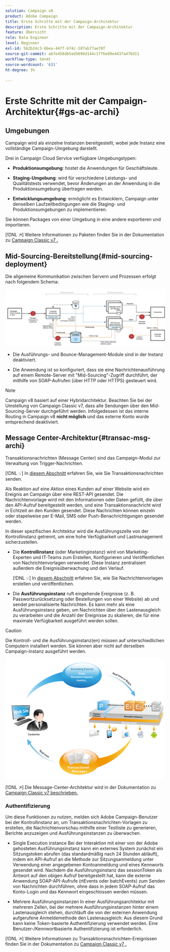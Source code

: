 ```yaml
---
solution: Campaign v8
product: Adobe Campaign
title: Erste Schritte mit der Campaign-Architektur
description: Erste Schritte mit der Campaign-Architektur
feature: Übersicht
role: Data Engineer
level: Beginner
exl-id: 562b24c3-6bea-447f-b74c-187ab77ae78f
source-git-commit: ab7e458db5ad5696d144c17f6e89e4437a476d11
workflow-type: tm+mt
source-wordcount: '631'
ht-degree: 3%

---
```


# Erste Schritte mit der Campaign-Architektur{#gs-ac-archi}

## Umgebungen

Campaign wird als einzelne Instanzen bereitgestellt, wobei jede Instanz eine vollständige Campaign-Umgebung darstellt.

Drei in Campaign Cloud Service verfügbare Umgebungstypen:

* **Produktionsumgebung**: hostet die Anwendungen für Geschäftsleute.

* **Staging-Umgebung**: wird für verschiedene Leistungs- und Qualitätstests verwendet, bevor Änderungen an der Anwendung in die Produktionsumgebung übertragen werden.

* **Entwicklungsumgebung**: ermöglicht es Entwicklern, Campaign unter denselben Laufzeitbedingungen wie die Staging- und Produktionsumgebungen zu implementieren.

Sie können Packages von einer Umgebung in eine andere exportieren und importieren.

[!DNL :arrow_upper_right:] Weitere Informationen zu Paketen finden Sie in der Dokumentation zu  [Campaign Classic v7 .](https://experienceleague.adobe.com/docs/campaign-classic/using/getting-started/administration-basics/working-with-data-packages.html)

## Mid-Sourcing-Bereitstellung{#mid-sourcing-deployment}

Die allgemeine Kommunikation zwischen Servern und Prozessen erfolgt nach folgendem Schema:

![](assets/architecture.png)

* Die Ausführungs- und Bounce-Management-Module sind in der Instanz deaktiviert.

* Die Anwendung ist so konfiguriert, dass sie eine Nachrichtenausführung auf einem Remote-Server mit &quot;Mid-Sourcing&quot;-Zugriff durchführt, der mithilfe von SOAP-Aufrufen (über HTTP oder HTTPS) gesteuert wird.

>[!NOTE]
>
> Campaign v8 basiert auf einer Hybridarchitektur. Beachten Sie bei der Umstellung von Campaign Classic v7, dass alle Sendungen über den Mid-Sourcing-Server durchgeführt werden.
> Infolgedessen ist das interne Routing in Campaign v8 **nicht möglich** und das externe Konto wurde entsprechend deaktiviert.

## Message Center-Architektur{#transac-msg-archi}

Transaktionsnachrichten (Message Center) sind das Campaign-Modul zur Verwaltung von Trigger-Nachrichten.

[!DNL :bulb:] In  [diesem Abschnitt](../send/transactional.md) erfahren Sie, wie Sie Transaktionsnachrichten senden.

Als Reaktion auf eine Aktion eines Kunden auf einer Website wird ein Ereignis an Campaign über eine REST-API gesendet. Die Nachrichtenvorlage wird mit den Informationen oder Daten gefüllt, die über den API-Aufruf bereitgestellt werden, und eine Transaktionsnachricht wird in Echtzeit an den Kunden gesendet. Diese Nachrichten können einzeln oder stapelweise per E-Mail, SMS oder Push-Benachrichtigungen gesendet werden.

In dieser spezifischen Architektur wird die Ausführungszelle von der Kontrollinstanz getrennt, um eine hohe Verfügbarkeit und Lastmanagement sicherzustellen.

* Die **Kontrollinstanz** (oder Marketinginstanz) wird von Marketing-Experten und IT-Teams zum Erstellen, Konfigurieren und Veröffentlichen von Nachrichtenvorlagen verwendet. Diese Instanz zentralisiert außerdem die Ereignisüberwachung und den Verlauf.

   [!DNL :bulb:] In  [diesem Abschnitt](../send/transactional.md) erfahren Sie, wie Sie Nachrichtenvorlagen erstellen und veröffentlichen.

* Die **Ausführungsinstanz** ruft eingehende Ereignisse (z. B. Passwortzurücksetzung oder Bestellungen von einer Website) ab und sendet personalisierte Nachrichten. Es kann mehr als eine Ausführungsinstanz geben, um Nachrichten über den Lastenausgleich zu verarbeiten und die Anzahl der Ereignisse zu skalieren, die für eine maximale Verfügbarkeit ausgeführt werden sollen.

>[!CAUTION]
>
>Die Kontroll- und die Ausführungsinstanz(en) müssen auf unterschiedlichen Computern installiert werden. Sie können aber nicht auf derselben Campaign-Instanz ausgeführt werden.

![](assets/messagecenter_diagram.png)

[!DNL :arrow_upper_right:] Die Message-Center-Architektur wird in der Dokumentation zu  [Campaign Classic v7 beschrieben.](https://experienceleague.adobe.com/docs/campaign-classic/using/transactional-messaging/introduction/transactional-messaging-architecture.html?lang=en#transactional-messaging)

### Authentifizierung

Um diese Funktionen zu nutzen, melden sich Adobe Campaign-Benutzer bei der Kontrollinstanz an, um Transaktionsnachrichten-Vorlagen zu erstellen, die Nachrichtenvorschau mithilfe einer Testliste zu generieren, Berichte anzuzeigen und Ausführungsinstanzen zu überwachen.

* Single Execution instance
Bei der Interaktion mit einer von der Adobe gehosteten Ausführungsinstanz kann ein externes System zunächst ein Sitzungstoken abrufen (das standardmäßig nach 24 Stunden abläuft), indem ein API-Aufruf an die Methode zur Sitzungsanmeldung unter Verwendung einer angegebenen Kontoanmeldung und eines Kennworts gesendet wird.
Nachdem die Ausführungsinstanz das sessionToken als Antwort auf den obigen Aufruf bereitgestellt hat, kann die externe Anwendung SOAP-API-Aufrufe (rtEvents oder batchEvents) zum Senden von Nachrichten durchführen, ohne dass in jedem SOAP-Aufruf das Konto-Login und das Kennwort eingeschlossen werden müssen.

* Mehrere Ausführungsinstanzen
In einer Ausführungsarchitektur mit mehreren Zellen, bei der mehrere Ausführungsinstanzen hinter einem Lastenausgleich stehen, durchläuft die von der externen Anwendung aufgerufene Anmeldemethode den Lastenausgleich: Aus diesem Grund kann keine Token-basierte Authentifizierung verwendet werden. Eine Benutzer-/Kennwortbasierte Authentifizierung ist erforderlich.

[!DNL :arrow_upper_right:] Weitere Informationen zu Transaktionsnachrichten-Ereignissen finden Sie in der Dokumentation zu  [Campaign Classic v7 .](https://experienceleague.adobe.com/docs/campaign-classic/using/transactional-messaging/introduction/event-description.html?lang=en#about-transactional-messaging-datamodel)